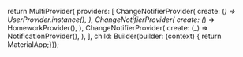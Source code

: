 return MultiProvider(
        providers: [
          ChangeNotifierProvider(
            create: (_) => UserProvider.instance(),
          ),
          ChangeNotifierProvider(
            create: (_) => HomeworkProvider(),
          ),
          ChangeNotifierProvider(
            create: (_) => NotificationProvider(),
          ),
        ],
        child: Builder(builder: (context) {
            return MaterialApp;}));